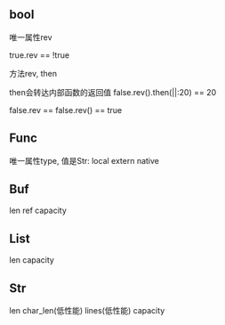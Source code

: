 ## bool

唯一属性rev

true.rev == !true

方法rev, then

then会转达内部函数的返回值
false.rev().then(||:20) == 20

false.rev == false.rev() == true

## Func

唯一属性type, 值是Str: local extern native

## Buf

len ref capacity

## List

len capacity

## Str

len char_len(低性能) lines(低性能) capacity

